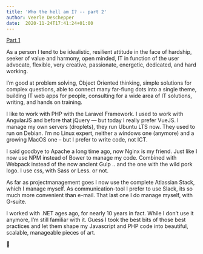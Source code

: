 ```yaml
---
title: 'Who the hell am I? -- part 2'
author: Veerle Deschepper
date:  2020-11-24T17:41:24+01:00
---
```


[Part 1](index)

As a person I tend to be idealistic, resilient attitude in the face of hardship, seeker of value and harmony, open minded, IT in function of the user advocate, flexible, very creative, passionate, energetic, dedicated, and hard working.

I’m good at problem solving, Object Oriented thinking, simple solutions for complex questions, able to connect many far-flung dots into a single theme, building IT web apps for people, consulting for a wide area of IT solutions, writing, and hands on training.

I like to work with PHP with the Laravel Framework. I used to work with AngularJS and before that jQuery — but today I really prefer VueJS. I manage my own servers (droplets), they run Ubuntu LTS now. They used to run on Debian. I’m no Linux expert, neither a windows one (anymore) and a growing MacOS one – but I prefer to write code, not ICT.

I said goodbye to Apache a long time ago, now Nginx is my friend. Just like I now use NPM instead of Bower to manage my code. Combined with Webpack instead of the now ancient Gulp .. and the one with the wild pork logo. I use css, with Sass or Less. or not.

As far as projectmanagement goes I now use the complete Atlassian Stack, which I manage myself. As communication-tool I prefer to use Slack, its so much more convenient than e-mail. That last one I do manage myself, with G-suite.

I worked with .NET ages ago, for nearly 10 years in fact. While I don’t use it anymore, I’m still familiar with it. Guess I took the best bits of those best practices and let them shape my Javascript and PHP code into beautiful, scalable, manageable pieces of art.

🤙
